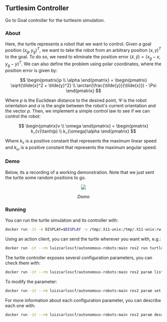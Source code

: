 ## Turtlesim Controller

Go to Goal controller for the turtlesim simulation.

### About

Here, the turtle represents a robot that we want to control. Given a goal position $(x_g, y_g)^T$, we want to take the robot from an arbitrary position $(x, y)^T$ to the goal. To do so, we need to eliminate the position error $(\tilde{x},\tilde{y})=(x_g - x, y_g - y)^T$. We can also define the problem using polar coordinates, where the position error is given by:

$$ \begin{pmatrix}p \\ \alpha \end{pmatrix} = \begin{pmatrix} \sqrt{\tilde{x}^2 + \tilde{y}^2} \\ \arctan(\frac{\tilde{y}}{\tilde{x}}) - \Psi \end{pmatrix} $$

Where $p$ is the Euclidean distance to the desired point, $\Psi$ is the robot orientation and $\alpha$ is the angle between the robot's current orientation and the vector $p$. Then, we implement a simple control law to see if we can control the robot:

$$ \begin{pmatrix}v \\ \omega \end{pmatrix} = \begin{pmatrix} k_{v}\tanh(p) \\ k_{\omega}\alpha \end{pmatrix} $$

Where $k_{v}$ is a positive constant that represents the maximum linear speed and $k_{\omega}$ is a positive constant that represents the maximum angular speed.

### Demo

Below, its a recording of a working demonstration. Note that we just sent the turtle some random positions to go.

<p align="center">
    <img src="images/1.gif">
</p>
<p align="center">
    <em>Demo</em>
</p>

### Running

You can run the turtle simulation and its controller with:
```bash
docker run -it -e DISPLAY=$DISPLAY -v /tmp/.X11-unix:/tmp/.X11-unix:rw --rm luizcarloscf/autonomous-robots:main ros2 launch turtlesim_controller turtlesim_controller_launch.py
```

Using an action client, you can send the turtle wherever you want with, e.g.:
```bash
docker run -it --rm luizcarloscf/autonomous-robots:main ros2 run turtlesim_controller client -x 5 -y 8
```

The turtle controller exposes several configuration parameters, you can check them with:
```bash
docker run -it --rm luizcarloscf/autonomous-robots:main ros2 param list
```

To modify the parameter:
```bash
docker run -it --rm luizcarloscf/autonomous-robots:main ros2 param set /turtlesim_controller kp_angular 6
```

For more information about each configuration parameter, you can describe each one with:
```bash
docker run -it --rm luizcarloscf/autonomous-robots:main ros2 param describe /turtlesim_controller kp_angular
```
